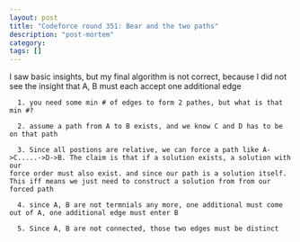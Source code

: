 ```yaml
---
layout: post
title: "Codeforce round 351: Bear and the two paths"
description: "post-mortem"
category: 
tags: []
---
```


I saw basic insights, but my final algorithm is not correct, because I did not see the insight that A, B must each accept one additional
edge


```
  1. you need some min # of edges to form 2 pathes, but what is that min #?

  2. assume a path from A to B exists, and we know C and D has to be on that path

  3. Since all postions are relative, we can force a path like A->C.....->D->B. The claim is that if a solution exists, a solution with our
force order must also exist. and since our path is a solution itself. This iff means we just need to construct a solution from from our
forced path

  4. since A, B are not termnials any more, one additional must come out of A, one additional edge must enter B

  5. Since A, B are not connected, those two edges must be distinct

```

